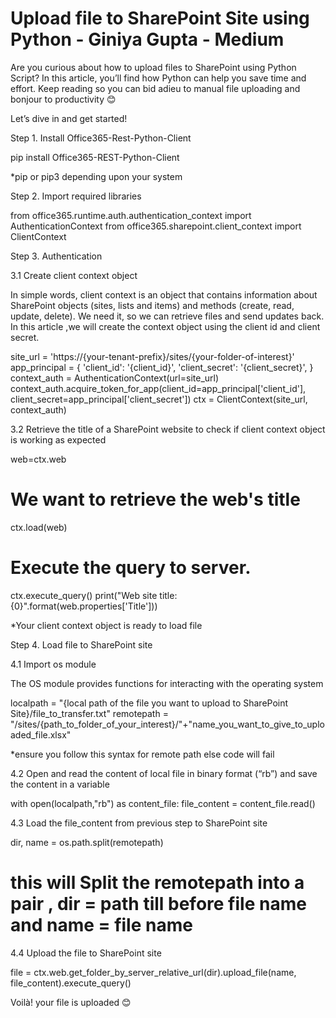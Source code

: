# Upload file to SharePoint Site using Python - Giniya Gupta - Medium

Are you curious about how to upload files to SharePoint using Python Script? In this article, you’ll find how Python can help you save time and effort. Keep reading so you can bid adieu to manual file uploading and bonjour to productivity 😊

Let’s dive in and get started!

Step 1. Install Office365-Rest-Python-Client

pip install Office365-REST-Python-Client

*pip or pip3 depending upon your system

Step 2. Import required libraries

from office365.runtime.auth.authentication_context import AuthenticationContext
from office365.sharepoint.client_context import ClientContext

Step 3. Authentication

3.1 Create client context object

In simple words, client context is an object that contains information about SharePoint objects (sites, lists and items) and methods (create, read, update, delete). We need it, so we can retrieve files and send updates back. In this article ,we will create the context object using the client id and client secret.

site_url = 'https://{your-tenant-prefix}/sites/{your-folder-of-interest}'
app_principal = {
  'client_id': '{client_id}',
  'client_secret': '{client_secret}',
}
context_auth = AuthenticationContext(url=site_url)
context_auth.acquire_token_for_app(client_id=app_principal['client_id'], 
client_secret=app_principal['client_secret'])
ctx = ClientContext(site_url, context_auth)

3.2 Retrieve the title of a SharePoint website to check if client context object is working as expected

web=ctx.web
# We want to retrieve the web's title
ctx.load(web)
# Execute the query to server.
ctx.execute_query()
print("Web site title: {0}".format(web.properties['Title']))

*Your client context object is ready to load file

Step 4. Load file to SharePoint site

4.1 Import os module

The OS module provides functions for interacting with the operating system

localpath = "{local path of the file you want to upload to SharePoint Site}/file_to_transfer.txt"
remotepath = "/sites/{path_to_folder_of_your_interest}/"+"name_you_want_to_give_to_uploaded_file.xlsx"

*ensure you follow this syntax for remote path else code will fail

4.2 Open and read the content of local file in binary format (“rb”) and save the content in a variable

with open(localpath,"rb") as content_file:
    file_content = content_file.read()

4.3 Load the file_content from previous step to SharePoint site

dir, name = os.path.split(remotepath)
# this will Split the remotepath  into a pair , dir = path till before file name and name = file name

4.4 Upload the file to SharePoint site

file = ctx.web.get_folder_by_server_relative_url(dir).upload_file(name, file_content).execute_query()

Voilà! your file is uploaded 😊

